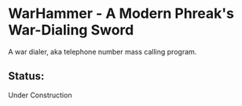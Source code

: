 # WarHammer - A Modern Phreak's War-Dialing Sword
A war dialer, aka telephone number mass calling program.

<h2>Status:</h2>
Under Construction
